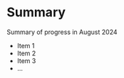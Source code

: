 Summary
===============================

Summary of progress in August 2024

- Item 1
- Item 2
- Item 3
- ...